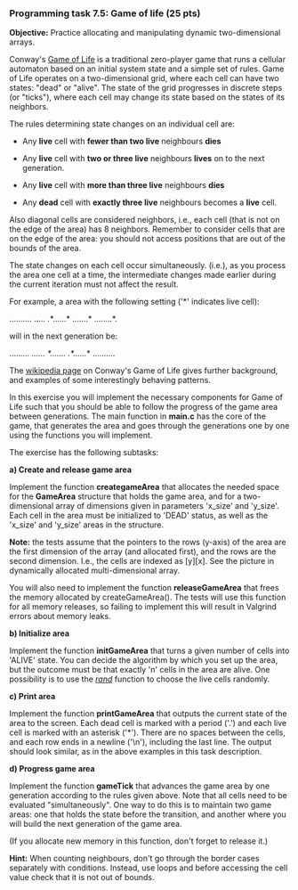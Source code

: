 ### Programming task 7.5: Game of life (25 pts)

**Objective:** Practice allocating and manipulating dynamic two-dimensional arrays.

Conway's [Game of Life](http://en.wikipedia.org/wiki/Conway%27s_Game_of_Life) 
is a traditional zero-player game that runs a cellular automaton
based on an initial system state and a simple set of rules. Game of Life operates 
on a two-dimensional grid, where each cell can have two states: "dead" or "alive".
The state of the grid progresses in discrete steps (or "ticks"), where each cell 
may change its state based on the states of its neighbors.

The rules determining state changes on an individual cell are:

  * Any **live** cell with **fewer than two live** neighbours **dies**

  * Any **live** cell with **two or three live** neighbours **lives** on to the next 
    generation.
  
  * Any **live** cell with **more than three live** neighbours **dies**

  * Any **dead** cell with **exactly three live** neighbours becomes a **live** cell.
  
Also diagonal cells are considered neighbors, i.e., each cell (that is not on the 
edge of the area) has 8 neighbors. Remember to consider cells that are on the edge
of the area: you should not access positions that are out of the bounds of the area.

The state changes on each cell occur simultaneously. (i.e.), as you process the area
one cell at a time, the intermediate changes made earlier during the current iteration
must not affect the result.

For example, a area with the following setting ('*' indicates live cell):

..........
.**.***...
.**......*
.*.*.....*
........*.

will in the next generation be:

.....*....
.***.*....
*...**....
.*......**
..........

The [wikipedia page](http://en.wikipedia.org/wiki/Conway%27s_Game_of_Life) 
on Conway's Game of Life gives further background, and examples 
of some interestingly behaving patterns.

In this exercise you will implement the necessary components for Game of Life such 
that you should be able to follow the progress of the game area between generations.
The main function in **main.c** has the core of the game, that generates the area 
and goes through the generations one by one using the functions you will implement.

The exercise has the following subtasks:

**a) Create and release game area**

Implement the function **creategameArea** that allocates the needed space for the **GameArea**
structure that holds the game area, and for a two-dimensional array of dimensions 
given in parameters 'x_size' and 'y_size'. Each cell in the area must be initialized
to 'DEAD' status, as well as the 'x_size' and 'y_size' areas in the structure.

**Note:** the tests assume that the pointers to the rows (y-axis) of the area are 
the first dimension of the array (and allocated first), and the rows are the second
dimension. I.e., the cells are indexed as [y][x]. See the picture in dynamically 
allocated multi-dimensional array.

You will also need to implement the function **releaseGameArea** that frees the memory 
allocated by createGameArea(). The tests will use this function for all memory releases,
so failing to implement this will result in Valgrind errors about memory leaks.

**b) Initialize area**

Implement the function **initGameArea** that turns a given number of cells into 'ALIVE'
state. You can decide the algorithm by which you set up the area, but the outcome
must be that exactly 'n' cells in the area are alive. One possibility is to use 
the *[rand](http://linux.die.net/man/3/rand)* function to choose the live cells randomly.

**c) Print area**

Implement the function **printGameArea** that outputs the current state of the area
to the screen. Each dead cell is marked with a period ('.') and each live cell 
is marked with an asterisk ('*'). There are no spaces between the cells, 
and each row ends in a newline ('\\n'), including the last line. The output 
should look similar, as in the above examples in this task description.

**d) Progress game area**

Implement the function **gameTick** that advances the game area by one generation according
to the rules given above. Note that all cells need to be evaluated "simultaneously".
One way to do this is to maintain two game areas: one that holds the state before 
the transition, and another where you will build the next generation of the game 
area.

(If you allocate new memory in this function, don't forget to release it.)

**Hint:** When counting neighbours, don't go through the border cases separately
with conditions. Instead, use loops and before accessing the cell value
check that it is not out of bounds.

